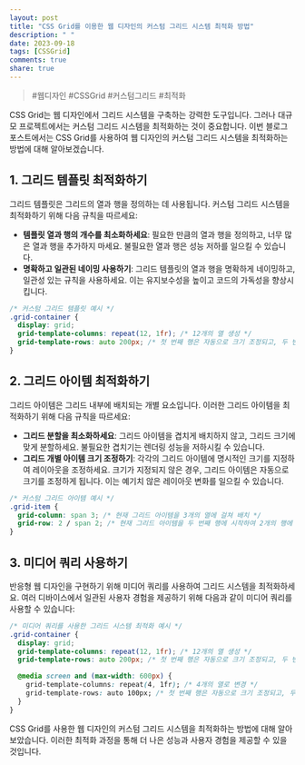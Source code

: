```yaml
---
layout: post
title: "CSS Grid를 이용한 웹 디자인의 커스텀 그리드 시스템 최적화 방법"
description: " "
date: 2023-09-18
tags: [CSSGrid]
comments: true
share: true
---
```


> #웹디자인 #CSSGrid #커스텀그리드 #최적화

CSS Grid는 웹 디자인에서 그리드 시스템을 구축하는 강력한 도구입니다. 그러나 대규모 프로젝트에서는 커스텀 그리드 시스템을 최적화하는 것이 중요합니다. 이번 블로그 포스트에서는 CSS Grid를 사용하여 웹 디자인의 커스텀 그리드 시스템을 최적화하는 방법에 대해 알아보겠습니다.

## 1. 그리드 템플릿 최적화하기

그리드 템플릿은 그리드의 열과 행을 정의하는 데 사용됩니다. 커스텀 그리드 시스템을 최적화하기 위해 다음 규칙을 따르세요:

- **템플릿 열과 행의 개수를 최소화하세요**: 필요한 만큼의 열과 행을 정의하고, 너무 많은 열과 행을 추가하지 마세요. 불필요한 열과 행은 성능 저하를 일으킬 수 있습니다.
- **명확하고 일관된 네이밍 사용하기**: 그리드 템플릿의 열과 행을 명확하게 네이밍하고, 일관성 있는 규칙을 사용하세요. 이는 유지보수성을 높이고 코드의 가독성을 향상시킵니다.

```css
/* 커스텀 그리드 템플릿 예시 */
.grid-container {
  display: grid;
  grid-template-columns: repeat(12, 1fr); /* 12개의 열 생성 */
  grid-template-rows: auto 200px; /* 첫 번째 행은 자동으로 크기 조정되고, 두 번째 행은 고정 높이 200px */
}
```

## 2. 그리드 아이템 최적화하기

그리드 아이템은 그리드 내부에 배치되는 개별 요소입니다. 이러한 그리드 아이템을 최적화하기 위해 다음 규칙을 따르세요:

- **그리드 분할을 최소화하세요**: 그리드 아이템을 겹치게 배치하지 않고, 그리드 크기에 맞게 분할하세요. 불필요한 겹치기는 렌더링 성능을 저하시킬 수 있습니다.
- **그리드 개별 아이템 크기 조정하기**: 각각의 그리드 아이템에 명시적인 크기를 지정하여 레이아웃을 조정하세요. 크기가 지정되지 않은 경우, 그리드 아이템은 자동으로 크기를 조정하게 됩니다. 이는 예기치 않은 레이아웃 변화를 일으킬 수 있습니다.

```css
/* 커스텀 그리드 아이템 예시 */
.grid-item {
  grid-column: span 3; /* 현재 그리드 아이템을 3개의 열에 걸쳐 배치 */
  grid-row: 2 / span 2; /* 현재 그리드 아이템을 두 번째 행에 시작하여 2개의 행에 걸쳐 배치 */
}
```

## 3. 미디어 쿼리 사용하기

반응형 웹 디자인을 구현하기 위해 미디어 쿼리를 사용하여 그리드 시스템을 최적화하세요. 여러 디바이스에서 일관된 사용자 경험을 제공하기 위해 다음과 같이 미디어 쿼리를 사용할 수 있습니다:

```css
/* 미디어 쿼리를 사용한 그리드 시스템 최적화 예시 */
.grid-container {
  display: grid;
  grid-template-columns: repeat(12, 1fr); /* 12개의 열 생성 */
  grid-template-rows: auto 200px; /* 첫 번째 행은 자동으로 크기 조정되고, 두 번째 행은 고정 높이 200px */

  @media screen and (max-width: 600px) {
    grid-template-columns: repeat(4, 1fr); /* 4개의 열로 변경 */
    grid-template-rows: auto 100px; /* 첫 번째 행은 자동으로 크기 조정되고, 두 번째 행은 고정 높이 100px */
  }
}
```

CSS Grid를 사용한 웹 디자인의 커스텀 그리드 시스템을 최적화하는 방법에 대해 알아보았습니다. 이러한 최적화 과정을 통해 더 나은 성능과 사용자 경험을 제공할 수 있을 것입니다.